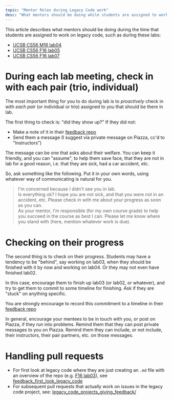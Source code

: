 ```yaml
---
topic: "Mentor Roles during Legacy Code work"
desc: "What mentors should be doing while students are assigned to work on legacy code"
---
```


<div style="display:none">
https://ucsb-cs56-pconrad-mentors.github.io/topics/mentor_roles_during_legacy_code_work
</div>


This article describes what mentors should be doing during the time that students are assigned to work on legacy code, 
such as during these labs:

* [UCSB CS56 M16 lab04](http://ucsb-cs56-m16.github.io/lab/lab04/)
* [UCSB CS56 F16 lab05](http://ucsb-cs56-f16.github.io/lab/lab05/)
* [UCSB CS56 F16 lab07](http://ucsb-cs56-f16.github.io/lab/lab07/)


# During each lab meeting, check in with each pair (trio, individual)

The most important thing for you to do during lab is to *proactively* check in with *each pair* (or individual or trio) assigned to you
that should be there in lab.

The first thing to check is: "did they show up?"  If they did not:
* Make a note of it in their [feedback repo](topics/create_feedback_repo/)
* Send them a message (I suggest via private message on Piazza, cc'd to "Instructors")

The message can be one that asks about their welfare.    You can keep it friendly, and you can "assume", to help them save face, that they are not in lab for a good reason, i.e.
that they are sick, had a car accident, etc.   

So, ask something like the following.  Put it in your own words, using whatever
way of communicating is natural for you.

>    I'm concerned because I didn't see you in lab.  
>    Is everything ok? I hope you are not sick, and that you were not in an accident, etc.
>    Please check in with me about your progress as soon as you can.  
>    As your mentor, I'm responsible (for my
>    own course grade) to help you succeed in the course as best I can.
>    Please let me know where you stand with (here, mention whatever work is due).

# Checking on their progress

The second thing is to check on their progress.  Students may have a tendency to be "behind", say working on lab03, when they should be finished with it by now and working on lab04.  Or they may not even have finished lab02.

In this case, encourage them to finish up lab03 (or lab02, or whatever), and try to get them to commit to some timeline for finishing.  Ask if they  are "stuck" on anything specific.  

You are strongly encourage to record this commitment to a timeline in their [feedback repo](topics/create_feedback_repo/)

In general, encourage your mentees to be in touch with you, or post on Piazza, if they run into problems.
Remind them that they can post private messages to you on Piazza.  Remind them they can include, or not include, their instructors,
their pair partners, etc. on those messages.

# Handling pull requests

* For first look at legacy code where they are just creating an `.md` file with an overview of the repo (e.g. [F16 lab03](http://ucsb-cs56-f16.github.io/lab/lab03/)), see [feedback_first_look_legacy_code](/topics/feedback_first_look_legacy_code/)
* For subsequent pull requests that actually work on issues in the legacy code project, see: [legacy_code_projects_giving_feedback/](/topics/legacy_code_projects_giving_feedback/)

